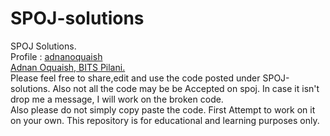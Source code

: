 # SPOJ-solutions
SPOJ Solutions.
<br>Profile : <a href = "http://www.spoj.com/users/adnanoquaish/"> adnanoquaish </a>
<br><u>Adnan Oquaish, BITS Pilani.</u>
<br>Please feel free to share,edit and use the code posted under SPOJ-solutions. 
Also not all the code may be be Accepted on spoj. In case it isn't drop me a message, I will work on the broken code.
<br> Also please do not simply copy paste the code. First Attempt to work on it on your own.
This repository is for educational and learning purposes only.
